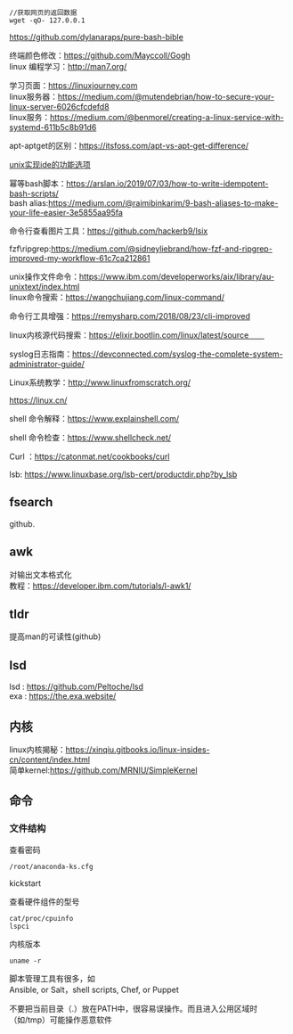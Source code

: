 ```  
//获取网页的返回数据
wget -qO- 127.0.0.1
```
https://github.com/dylanaraps/pure-bash-bible

终端颜色修改：https://github.com/Mayccoll/Gogh  
linux 编程学习：http://man7.org/

学习页面：https://linuxjourney.com  
linux服务器：https://medium.com/@mutendebrian/how-to-secure-your-linux-server-6026cfcdefd8  
linux服务：https://medium.com/@benmorel/creating-a-linux-service-with-systemd-611b5c8b91d6    

apt-aptget的区别：https://itsfoss.com/apt-vs-apt-get-difference/  

  [unix实现ide的功能选项](https://conanblog.me/Unix-as-IDE--Chinese-/index.html)         

  幂等bash脚本：https://arslan.io/2019/07/03/how-to-write-idempotent-bash-scripts/  
  bash alias:https://medium.com/@raimibinkarim/9-bash-aliases-to-make-your-life-easier-3e5855aa95fa  

  命令行查看图片工具：https://github.com/hackerb9/lsix   

  fzf\ripgrep:https://medium.com/@sidneyliebrand/how-fzf-and-ripgrep-improved-my-workflow-61c7ca212861  

unix操作文件命令：https://www.ibm.com/developerworks/aix/library/au-unixtext/index.html   
linux命令搜索：https://wangchujiang.com/linux-command/  

命令行工具增强：https://remysharp.com/2018/08/23/cli-improved    

linux内核源代码搜索：https://elixir.bootlin.com/linux/latest/source　　

syslog日志指南：https://devconnected.com/syslog-the-complete-system-administrator-guide/  

Linux系统教学：http://www.linuxfromscratch.org/

https://linux.cn/

shell 命令解释：https://www.explainshell.com/

shell 命令检查：https://www.shellcheck.net/

Curl ：https://catonmat.net/cookbooks/curl

lsb: https://www.linuxbase.org/lsb-cert/productdir.php?by_lsb

## fsearch
 github.

## awk  
对输出文本格式化   
教程：https://developer.ibm.com/tutorials/l-awk1/  

## tldr
提高man的可读性(github)  

## lsd
lsd : https://github.com/Peltoche/lsd  
exa : https://the.exa.website/  

## 内核  
linux内核揭秘：https://xinqiu.gitbooks.io/linux-insides-cn/content/index.html      
简单kernel:https://github.com/MRNIU/SimpleKernel  

## 命令  
### 文件结构

查看密码

```shell
/root/anaconda-ks.cfg
```

kickstart

查看硬件组件的型号

```
cat/proc/cpuinfo  
lspci   
```

内核版本
```
uname -r
```

脚本管理工具有很多，如   
Ansible, or Salt，shell scripts, Chef, or Puppet



不要把当前目录（.）放在PATH中，很容易误操作。而且进入公用区域时（如/tmp）可能操作恶意软件